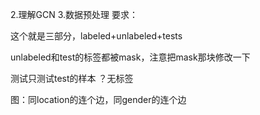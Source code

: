 
2.理解GCN
3.数据预处理
要求：

这个就是三部分，labeled+unlabeled+tests

unlabeled和test的标签都被mask，注意把mask那块修改一下
  
测试只测试test的样本     ？无标签 

图：同location的连个边，同gender的连个边